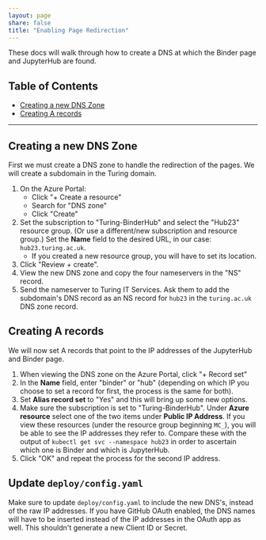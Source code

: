 ```yaml
---
layout: page
share: false
title: "Enabling Page Redirection"
---
```


These docs will walk through how to create a DNS at which the Binder page and JupyterHub are found.

## Table of Contents

- [Creating a new DNS Zone](#creating-a-new-dns-zone)
- [Creating A records](#creating-a-records)

---

## Creating a new DNS Zone

First we must create a DNS zone to handle the redirection of the pages.
We will create a subdomain in the Turing domain.

1. On the Azure Portal:
   - Click "+ Create a resource"
   - Search for "DNS zone"
   - Click "Create"
2. Set the subscription to "Turing-BinderHub" and select the "Hub23" resource group.
   (Or use a different/new subscription and resource group.)
   Set the **Name** field to the desired URL, in our case: `hub23.turing.ac.uk`.
   - If you created a new resource group, you will have to set its location.
3. Click "Review + create".
4. View the new DNS zone and copy the four nameservers in the "NS" record.
5. Send the nameserver to Turing IT Services.
   Ask them to add the subdomain's DNS record as an NS record for `hub23` in the `turing.ac.uk` DNS zone record.

## Creating A records

We will now set A records that point to the IP addresses of the JupyterHub and Binder page.

1. When viewing the DNS zone on the Azure Portal, click "+ Record set"
2. In the **Name** field, enter "binder" or "hub" (depending on which IP you choose to set a record for first, the process is the same for both).
3. Set **Alias record set** to "Yes" and this will bring up some new options.
4. Make sure the subscription is set to "Turing-BinderHub".
   Under **Azure resource** select one of the two items under **Public IP Address**.
   If you view these resources (under the resource group beginning `MC_`), you will be able to see the IP addresses they refer to. Compare these with the output of `kubectl get svc --namespace hub23` in order to ascertain which one is Binder and which is JupyterHub.
5. Click "OK" and repeat the process for the second IP address.

## Update `deploy/config.yaml`

Make sure to update `deploy/config.yaml` to include the new DNS's, instead of the raw IP addresses.
If you have GitHub OAuth enabled, the DNS names will have to be inserted instead of the IP addresses in the OAuth app as well.
This shouldn't generate a new Client ID or Secret.
